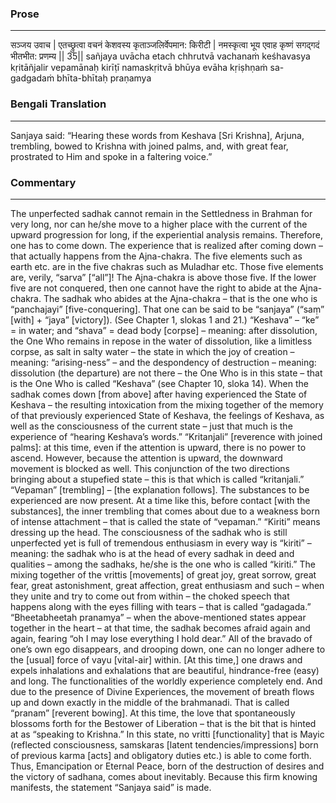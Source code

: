 ### Prose 
 --- 
सञ्जय उवाच |
एतच्छ्रुत्वा वचनं केशवस्य
कृताञ्जलिर्वेपमान: किरीटी |
नमस्कृत्वा भूय एवाह कृष्णं
सगद्गदं भीतभीत: प्रणम्य || 35||
sañjaya uvācha
etach chhrutvā vachanaṁ keśhavasya
kṛitāñjalir vepamānaḥ kirīṭī
namaskṛitvā bhūya evāha kṛiṣhṇaṁ
sa-gadgadaṁ bhīta-bhītaḥ praṇamya

### Bengali Translation 
 --- 
Sanjaya said: “Hearing these words from Keshava [Sri Krishna], Arjuna, trembling, bowed to Krishna with joined palms, and, with great fear, prostrated to Him and spoke in a faltering voice.”

### Commentary 
 --- 
The unperfected sadhak cannot remain in the Settledness in Brahman for very long, nor can he/she move to a higher place with the current of the upward progression for long, if the experiential analysis remains. Therefore, one has to come down. The experience that is realized after coming down – that actually happens from the Ajna-chakra. The five elements such as earth etc. are in the five chakras such as Muladhar etc. Those five elements are, verily, “sarva” [“all”]! The Ajna-chakra is above those five. If the lower five are not conquered, then one cannot have the right to abide at the Ajna-chakra. The sadhak who abides at the Ajna-chakra – that is the one who is “panchajayi” [five-conquering]. That one can be said to be “sanjaya” (“saṃ” [with] + “jaya” [victory]). (See Chapter 1, slokas 1 and 21.) “Keshava” – “ke” = in water; and “shava” = dead body [corpse] – meaning: after dissolution, the One Who remains in repose in the water of dissolution, like a limitless corpse, as salt in salty water – the state in which the joy of creation – meaning: “arising-ness” – and the despondency of destruction – meaning: dissolution (the departure) are not there – the One Who is in this state – that is the One Who is called “Keshava” (see Chapter 10, sloka 14). When the sadhak comes down [from above] after having experienced the State of Keshava – the resulting intoxication from the mixing together of the memory of that previously experienced State of Keshava, the feelings of Keshava, as well as the consciousness of the current state – just that much is the experience of “hearing Keshava’s words.” “Kritanjali” [reverence with joined palms]: at this time, even if the attention is upward, there is no power to ascend. However, because the attention is upward, the downward movement is blocked as well. This conjunction of the two directions bringing about a stupefied state – this is that which is called “kritanjali.” “Vepaman” [trembling] – [the explanation follows]. The substances to be experienced are now present. At a time like this, before contact [with the substances], the inner trembling that comes about due to a weakness born of intense attachment – that is called the state of “vepaman.” “Kiriti” means dressing up the head. The consciousness of the sadhak who is still unperfected yet is full of tremendous enthusiasm in every way is “kiriti” – meaning: the sadhak who is at the head of every sadhak in deed and qualities – among the sadhaks, he/she is the one who is called “kiriti.” The mixing together of the vrittis [movements] of great joy, great sorrow, great fear, great astonishment, great affection, great enthusiasm and such – when they unite and try to come out from within – the choked speech that happens along with the eyes filling with tears – that is called “gadagada.” “Bheetabheetah pranamya” – when the above-mentioned states appear together in the heart – at that time, the sadhak becomes afraid again and again, fearing “oh I may lose everything I hold dear.” All of the bravado of one’s own ego disappears, and drooping down, one can no longer adhere to the [usual] force of vayu [vital-air] within. [At this time,] one draws and expels inhalations and exhalations that are beautiful, hindrance-free (easy) and long. The functionalities of the worldly experience completely end. And due to the presence of Divine Experiences, the movement of breath flows up and down exactly in the middle of the brahmanadi. That is called “pranam” [reverent bowing]. At this time, the love that spontaneously blossoms forth for the Bestower of Liberation – that is the bit that is hinted at as “speaking to Krishna.” In this state, no vritti [functionality] that is Mayic (reflected consciousness, samskaras [latent tendencies/impressions] born of previous karma [acts] and obligatory duties etc.) is able to come forth. Thus, Emancipation or Eternal Peace, born of the destruction of desires and the victory of sadhana, comes about inevitably. Because this firm knowing manifests, the statement “Sanjaya said” is made.